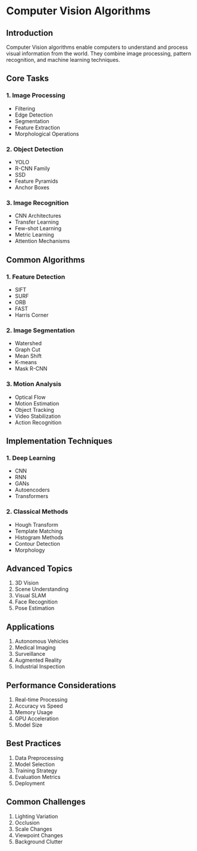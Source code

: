 # Computer Vision Algorithms

## Introduction
Computer Vision algorithms enable computers to understand and process visual information from the world. They combine image processing, pattern recognition, and machine learning techniques.

## Core Tasks

### 1. Image Processing
- Filtering
- Edge Detection
- Segmentation
- Feature Extraction
- Morphological Operations

### 2. Object Detection
- YOLO
- R-CNN Family
- SSD
- Feature Pyramids
- Anchor Boxes

### 3. Image Recognition
- CNN Architectures
- Transfer Learning
- Few-shot Learning
- Metric Learning
- Attention Mechanisms

## Common Algorithms

### 1. Feature Detection
- SIFT
- SURF
- ORB
- FAST
- Harris Corner

### 2. Image Segmentation
- Watershed
- Graph Cut
- Mean Shift
- K-means
- Mask R-CNN

### 3. Motion Analysis
- Optical Flow
- Motion Estimation
- Object Tracking
- Video Stabilization
- Action Recognition

## Implementation Techniques

### 1. Deep Learning
- CNN
- RNN
- GANs
- Autoencoders
- Transformers

### 2. Classical Methods
- Hough Transform
- Template Matching
- Histogram Methods
- Contour Detection
- Morphology

## Advanced Topics
1. 3D Vision
2. Scene Understanding
3. Visual SLAM
4. Face Recognition
5. Pose Estimation

## Applications
1. Autonomous Vehicles
2. Medical Imaging
3. Surveillance
4. Augmented Reality
5. Industrial Inspection

## Performance Considerations
1. Real-time Processing
2. Accuracy vs Speed
3. Memory Usage
4. GPU Acceleration
5. Model Size

## Best Practices
1. Data Preprocessing
2. Model Selection
3. Training Strategy
4. Evaluation Metrics
5. Deployment

## Common Challenges
1. Lighting Variation
2. Occlusion
3. Scale Changes
4. Viewpoint Changes
5. Background Clutter
